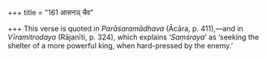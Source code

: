 +++
title = "161 आसनञ् चैव"

+++
This verse is quoted in *Parāśaramādhava* (Ācāra, p. 411),—and in
*Vīramitrodaya* (Rājanīti, p. 324), which explains ‘*Saṃśraya*’ as
‘seeking the shelter of a more powerful king, when hard-pressed by the
enemy.’


